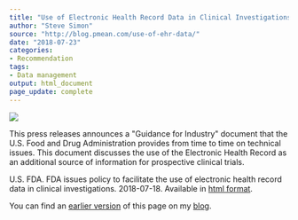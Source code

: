 ```yaml
---
title: "Use of Electronic Health Record Data in Clinical Investigations"
author: "Steve Simon"
source: "http://blog.pmean.com/use-of-ehr-data/"
date: "2018-07-23"
categories:
- Recommendation
tags:
- Data management
output: html_document
page_update: complete
---
```


![](http://www.pmean.com/new-images/18/use-of-ehr-data01.png)

<!---More--->

This press releases announces a "Guidance for Industry" document that the U.S. Food and Drug Administration provides from time to time on technical issues. This document discusses the use of the Electronic Health Record as an additional source of information for prospective clinical trials.

U.S. FDA. FDA issues policy to facilitate the use of electronic health record data in clinical investigations. 2018-07-18. Available in [html format][fda1].

You can find an [earlier version][sim1] of this page on my [blog][sim2].

[sim1]: http://blog.pmean.com/use-of-ehr-data/
[sim2]: http://blog.pmean.com

[fda1]: https://www.fda.gov/NewsEvents/Newsroom/FDAInBrief/ucm613793.htm




